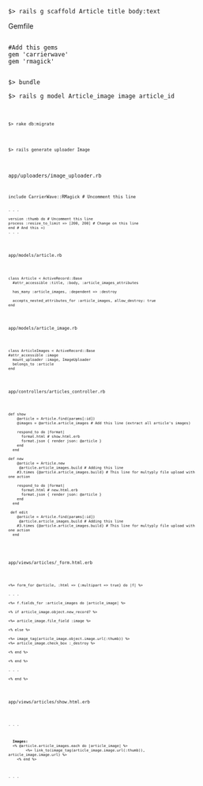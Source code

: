 

<pre><code>$> rails g scaffold Article title body:text</pre></code>

Gemfile
<pre><code>
#Add this gems
gem 'carrierwave'
gem 'rmagick'
</pre></code>

<pre><code>
$> bundle
</pre></code>

<pre><code>$> rails g model Article_image image article_id<pre><code>

<pre><code>$> rake db:migrate</pre></code>

<pre><code>$> rails generate uploader Image</pre></code>

app/uploaders/image_uploader.rb
<pre><code>include CarrierWave::RMagick # Uncomment this line<pre><code>
. . .
	
version :thumb do # Uncomment this line
process :resize_to_limit => [200, 200] # Change on this line
end # And this =)
. . .
</pre></code>


app/models/article.rb
<pre><code>
class Article < ActiveRecord::Base
  #attr_accessible :title, :body, :article_images_attributes
    
  has_many :article_images, :dependent => :destroy
  
  accepts_nested_attributes_for :article_images, allow_destroy: true 
end
</pre></code>


app/models/article_image.rb
<pre><code>
class ArticleImages < ActiveRecord::Base
#attr_accessible :image  
  mount_uploader :image, ImageUploader  
  belongs_to :article
end
</pre></code>


app/controllers/articles_controller.rb
<pre><code>
def show
    @article = Article.find(params[:id])
    @images = @article.article_images # Add this line (extract all article's images)

    respond_to do |format|
      format.html # show.html.erb
      format.json { render json: @article }
    end
  end

def new
    @article = Article.new
     @article.article_images.build # Adding this line
    #3.times {@article.article_images.build} # This line for multyply file upload with 
one action

    respond_to do |format|
      format.html # new.html.erb
      format.json { render json: @article }
    end
  end

 def edit
    @article = Article.find(params[:id])
     @article.article_images.build # Adding this line
    #3.times {@article.article_images.build} # This line for multyply file upload with 
one action
  end
  </pre></code>


app/views/articles/_form.html.erb
<pre><code>
<%= form_for @article, :html => {:multipart => true} do |f| %>

. . .

<%= f.fields_for :article_images do |article_image| %>

<% if article_image.object.new_record? %>

<%= article_image.file_field :image %>

<% else %>

<%= image_tag(article_image.object.image.url(:thumb)) %>
<%= article_image.check_box :_destroy %>

<% end %>

<% end %>

. . .

<% end %> 
</pre></code>


app/views/articles/show.html.erb
<pre><code>
. . .

<p>
  <b>Images:</b>
  <% @article.article_images.each do |article_image| %>
		<%= link_to(image_tag(article_image.image.url(:thumb)), 
article_image.image.url) %>
	<% end %>
</p>

. . .
</pre></code>
